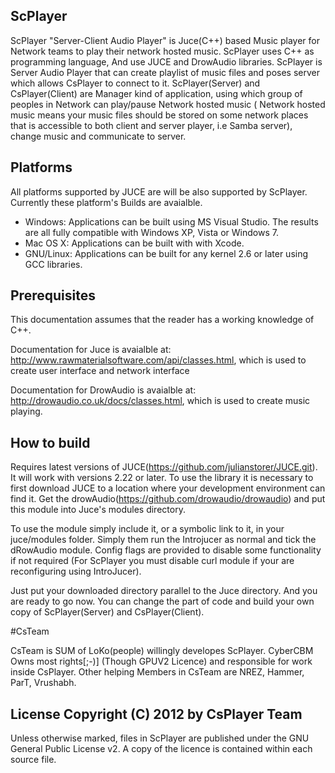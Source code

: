 ## ScPlayer

ScPlayer "Server-Client Audio Player" is Juce(C++) based Music player for Network teams to play their network hosted music. ScPlayer uses C++ as programming language, And use JUCE and DrowAudio libraries. ScPlayer is Server Audio Player that can create playlist of music files and poses server which allows CsPlayer to connect to it. ScPlayer(Server) and CsPlayer(Client) are Manager kind of application, using which group of peoples in Network can play/pause Network hosted music ( Network hosted music means your music files should be stored on some network places that is accessible to both client and server player, i.e Samba server), change music and communicate to server.

## Platforms
All platforms supported by JUCE are will be also supported by ScPlayer. Currently these platform's Builds are avaialble.
- Windows: 		Applications can be built using MS Visual Studio. The results are all fully compatible with Windows XP, Vista or Windows 7.
- Mac OS X: 	Applications can be built with with Xcode. 
- GNU/Linux: 	Applications can be built for any kernel 2.6 or later using GCC libraries. 

## Prerequisites

This documentation assumes that the reader has a working knowledge of C++.

Documentation for Juce is avaialble at: http://www.rawmaterialsoftware.com/api/classes.html, which is used to create user interface and network interface

Documentation for DrowAudio is avaialble at: http://drowaudio.co.uk/docs/classes.html, which is used to create music playing.

## How to build

Requires latest versions of JUCE(https://github.com/julianstorer/JUCE.git). It will work with versions 2.22 or later. To use the library it is necessary to first download JUCE to a location where your development environment can find it. Get the drowAudio(https://github.com/drowaudio/drowaudio) and put this module into Juce's modules directory.

To use the module simply include it, or a symbolic link to it, in your juce/modules folder. Simply them run the Introjucer as normal and tick the dRowAudio module. Config flags are provided to disable some functionality if not required (For ScPlayer you must disable curl module if your are reconfiguring using IntroJucer).

Just put your downloaded directory parallel to the Juce directory. And you are ready to go now. You can change the part of code and build your own copy of ScPlayer(Server) and CsPlayer(Client).

#CsTeam

CsTeam is SUM of LoKo(people) willingly developes ScPlayer. CyberCBM Owns most rights[;-)] (Though GPUV2 Licence) and responsible for work inside CsPlayer. Other helping Members in CsTeam are NREZ, Hammer, ParT, Vrushabh. 

## License Copyright (C) 2012 by CsPlayer Team

Unless otherwise marked, files in ScPlayer are published under the GNU General Public License v2. A copy of the licence is contained within each source file.